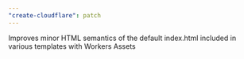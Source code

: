 ```yaml
---
"create-cloudflare": patch
---
```


Improves minor HTML semantics of the default index.html included in various templates with Workers Assets
